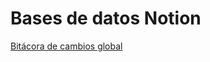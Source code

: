 # Bases de datos Notion

[Bitácora de cambios global](Bases%20de%20datos%20Notion%20b0030e3995a243318899c6cbd16fbbdb/Bita%CC%81cora%20de%20cambios%20global%207353924e3b444d179fb09a3b439a349e.csv)